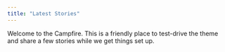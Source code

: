 ```yaml
---
title: "Latest Stories"
---
```


Welcome to the Campfire. This is a friendly place to test-drive the theme and share a few stories while we get things set up.
